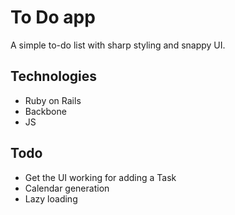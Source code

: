 # To Do app

A simple to-do list with sharp styling and snappy UI.

## Technologies

- Ruby on Rails
- Backbone
- JS

## Todo

- Get the UI working for adding a Task
- Calendar generation
- Lazy loading
